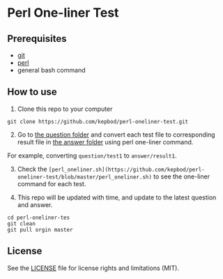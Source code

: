# Perl One-liner Test

## Prerequisites

* [git](https://git-scm.com/)
* [perl](http://perldoc.perl.org/)
* general bash command

## How to use

1. Clone this repo to your computer

```
git clone https://github.com/kepbod/perl-oneliner-test.git
```

2. Go to [the question folder](https://github.com/kepbod/perl-oneliner-test/tree/master/question) and convert each test file to corresponding result file in [the answer folder](https://github.com/kepbod/perl-oneliner-test/tree/master/answer) using perl one-liner command.

For example, converting `question/test1` to `answer/result1`.

3. Check the `[perl_oneliner.sh](https://github.com/kepbod/perl-oneliner-test/blob/master/perl_oneliner.sh)` to see the one-liner command for each test.

4. This repo will be updated with time, and update to the latest question and answer.

```
cd perl-oneliner-tes
git clean
git pull orgin master
```

## License

See the [LICENSE](https://github.com/kepbod/perl-oneliner-test/blob/master/LICENSE.txt) file for license rights and limitations (MIT).
